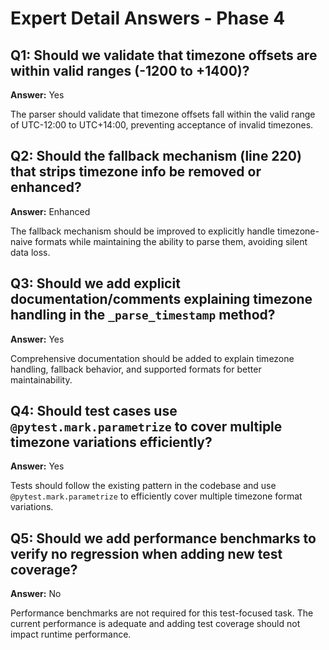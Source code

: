 # Expert Detail Answers - Phase 4

## Q1: Should we validate that timezone offsets are within valid ranges (-1200 to +1400)?
**Answer:** Yes

The parser should validate that timezone offsets fall within the valid range of UTC-12:00 to UTC+14:00, preventing acceptance of invalid timezones.

## Q2: Should the fallback mechanism (line 220) that strips timezone info be removed or enhanced?
**Answer:** Enhanced

The fallback mechanism should be improved to explicitly handle timezone-naive formats while maintaining the ability to parse them, avoiding silent data loss.

## Q3: Should we add explicit documentation/comments explaining timezone handling in the `_parse_timestamp` method?
**Answer:** Yes

Comprehensive documentation should be added to explain timezone handling, fallback behavior, and supported formats for better maintainability.

## Q4: Should test cases use `@pytest.mark.parametrize` to cover multiple timezone variations efficiently?
**Answer:** Yes

Tests should follow the existing pattern in the codebase and use `@pytest.mark.parametrize` to efficiently cover multiple timezone format variations.

## Q5: Should we add performance benchmarks to verify no regression when adding new test coverage?
**Answer:** No

Performance benchmarks are not required for this test-focused task. The current performance is adequate and adding test coverage should not impact runtime performance.
